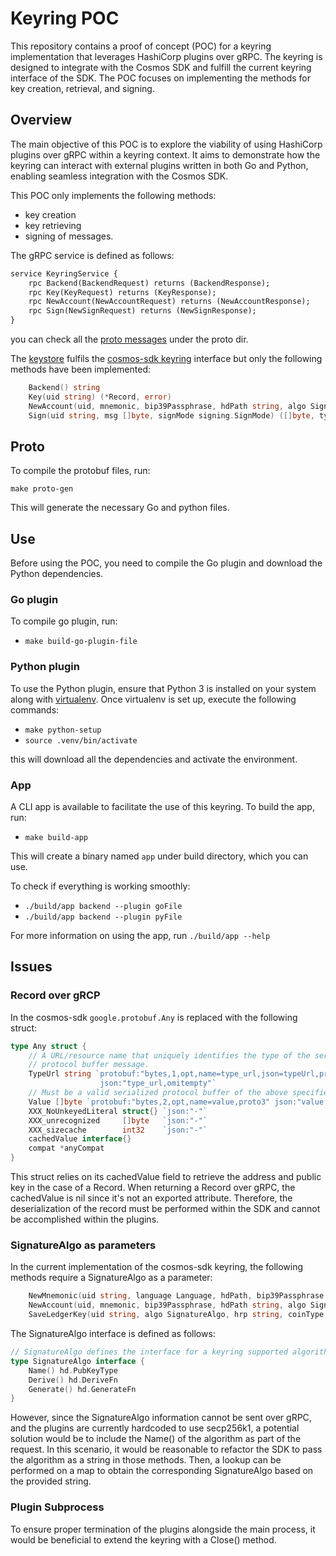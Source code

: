 # Keyring POC

This repository contains a proof of concept (POC) for a keyring implementation that leverages HashiCorp plugins over
gRPC. The keyring is designed to integrate with the Cosmos SDK and fulfill the current keyring interface of the SDK.
The POC focuses on implementing the methods for key creation, retrieval, and signing.


## Overview
The main objective of this POC is to explore the viability of using HashiCorp plugins over gRPC within a keyring
context. It aims to demonstrate how the keyring can interact with external plugins written in both Go and Python,
enabling seamless integration with the Cosmos SDK.

This POC only implements the following methods:
 * key creation
 * key retrieving
 * signing of messages. 

The gRPC service is defined as follows:
```protobuf
service KeyringService {
    rpc Backend(BackendRequest) returns (BackendResponse);
    rpc Key(KeyRequest) returns (KeyResponse);
    rpc NewAccount(NewAccountRequest) returns (NewAccountResponse);
    rpc Sign(NewSignRequest) returns (NewSignResponse);
}
```
you can check all the [proto messages](proto/keyringPoc/keyring/v1/request.proto) under the proto dir.


The [keystore](keyring/keyStore/keyStore.go) fulfils the [cosmos-sdk keyring](https://github.com/cosmos/cosmos-sdk/blob/v0.47.2/crypto/keyring/keyring.go#L54-L101)
interface but only the following methods have been implemented:
```go
    Backend() string
    Key(uid string) (*Record, error)
    NewAccount(uid, mnemonic, bip39Passphrase, hdPath string, algo SignatureAlgo) (*Record, error)
    Sign(uid string, msg []byte, signMode signing.SignMode) ([]byte, types.PubKey, error)
```


## Proto
To compile the protobuf files, run:

`make proto-gen`

This will generate the necessary Go and python files.


## Use
Before using the POC, you need to compile the Go plugin and download the Python dependencies.

### Go plugin
To compile go plugin, run:
 * `make build-go-plugin-file`

### Python plugin
To use the Python plugin, ensure that Python 3 is installed on your system along with [virtualenv](https://virtualenv.pypa.io/en/latest/).
Once virtualenv is set up, execute the following commands:

* `make python-setup`
* `source .venv/bin/activate`

this will download all the dependencies and activate the environment.

### App
A CLI app is available to facilitate the use of this keyring. To build the app, run:
* `make build-app`

This will create a binary named `app` under build directory, which you can use.

To check if everything is working smoothly:
 * `./build/app backend --plugin goFile`
 * `./build/app backend --plugin pyFile`

For more information on using the app, run `./build/app --help`

## Issues

### Record over gRCP
In the cosmos-sdk `google.protobuf.Any` is replaced with the following struct:
```go
type Any struct {
	// A URL/resource name that uniquely identifies the type of the serialized
	// protocol buffer message.
	TypeUrl string `protobuf:"bytes,1,opt,name=type_url,json=typeUrl,proto3"
                    json:"type_url,omitempty"`
	// Must be a valid serialized protocol buffer of the above specified type.
	Value []byte `protobuf:"bytes,2,opt,name=value,proto3" json:"value,omitempty"`
	XXX_NoUnkeyedLiteral struct{} `json:"-"`
	XXX_unrecognized     []byte   `json:"-"`
	XXX_sizecache        int32    `json:"-"`
	cachedValue interface{}
	compat *anyCompat
}
```
This struct relies on its cachedValue field to retrieve the address and public key in the case of a Record.
When returning a Record over gRPC, the cachedValue is nil since it's not an exported attribute. Therefore, the
deserialization of the record must be performed within the SDK and cannot be accomplished within the plugins.

### SignatureAlgo as parameters
In the current implementation of the cosmos-sdk keyring, the following methods require a SignatureAlgo as a parameter:
```go
    NewMnemonic(uid string, language Language, hdPath, bip39Passphrase string, algo SignatureAlgo) (*Record, string, error)
    NewAccount(uid, mnemonic, bip39Passphrase, hdPath string, algo SignatureAlgo) (*Record, error)
    SaveLedgerKey(uid string, algo SignatureAlgo, hrp string, coinType, account, index uint32) (*Record, error)

```
The SignatureAlgo interface is defined as follows:
```go
// SignatureAlgo defines the interface for a keyring supported algorithm.
type SignatureAlgo interface {
	Name() hd.PubKeyType
	Derive() hd.DeriveFn
	Generate() hd.GenerateFn
}
```
However, since the SignatureAlgo information cannot be sent over gRPC, and the plugins are currently hardcoded to use
secp256k1, a potential solution would be to include the Name() of the algorithm as part of the request. In this
scenario, it would be reasonable to refactor the SDK to pass the algorithm as a string in those methods. Then, a lookup
can be performed on a map to obtain the corresponding SignatureAlgo based on the provided string.

### Plugin Subprocess
To ensure proper termination of the plugins alongside the main process, it would be beneficial to extend the keyring
with a Close() method. 